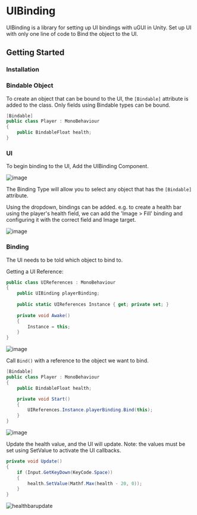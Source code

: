# UIBinding

UIBinding is a library for setting up UI bindings with uGUI in Unity. Set up UI with only one line of code to Bind the object to the UI.

## Getting Started

### Installation

### Bindable Object

To create an object that can be bound to the UI, the `[Bindable]` attribute is added to the class. Only fields using Bindable types can be bound.

```c#
[Bindable]
public class Player : MonoBehaviour
{
    public BindableFloat health;
}
```

### UI

To begin binding to the UI, Add the UIBinding Component.

![image](https://github.com/user-attachments/assets/3dfdfa0b-7150-442a-bd0d-7432adf78ddd)

The Binding Type will allow you to select any object that has the `[Bindable]` attribute.

Using the dropdown, bindings can be added. e.g. to create a health bar using the player's health field, we can add the 'Image > Fill' binding and configuring it with the correct field and Image target.

![image](https://github.com/user-attachments/assets/a7a66a51-699a-48b4-94ca-e51c51387041)


### Binding

The UI needs to be told which object to bind to.

Getting a UI Reference:

```c#
public class UIReferences : MonoBehaviour
{
    public UIBinding playerBinding;
    
    public static UIReferences Instance { get; private set; }
    
    private void Awake()
    {
        Instance = this;
    }
}
```

![image](https://github.com/user-attachments/assets/ca92beaa-3fb7-45bb-98e9-78c694959c41)

Call `Bind()` with a reference to the object we want to bind.

```c#
[Bindable]
public class Player : MonoBehaviour
{
    public BindableFloat health;

    private void Start()
    {
        UIReferences.Instance.playerBinding.Bind(this);
    }
}
```

![image](https://github.com/user-attachments/assets/bba48521-ca21-40a6-9ba9-88b69d754402)

Update the health value, and the UI will update. Note: the values must be set using SetValue to activate the UI callbacks.

```c#
private void Update()
{
    if (Input.GetKeyDown(KeyCode.Space))
    {
        health.SetValue(Mathf.Max(health - 20, 0));
    }
}
```

![healthbarupdate](https://github.com/user-attachments/assets/d3be5da2-6459-4c8c-bb78-7ebd35b52cfa)
